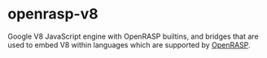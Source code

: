 # openrasp-v8
Google V8 JavaScript engine with OpenRASP builtins, and bridges that are used to embed V8 within languages which are supported by [OpenRASP](https://github.com/baidu/openrasp).
